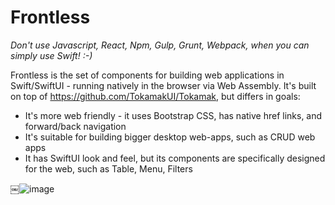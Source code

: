 # Frontless 


_Don't use Javascript, React, Npm, Gulp, Grunt, Webpack, when you can simply use Swift! :-)_

Frontless is the set of components for building web applications in Swift/SwiftUI - running natively in the browser via Web Assembly.
It's built on top of https://github.com/TokamakUI/Tokamak, but differs in goals:

* It's more web friendly - it uses Bootstrap CSS, has native href links, and forward/back navigation
* It's suitable for building bigger desktop web-apps, such as CRUD web apps
* It has SwiftUI look and feel, but its components are specifically designed for the web, such as Table, Menu, Filters

￼![image](https://user-images.githubusercontent.com/552398/111958567-abd9ec00-8aed-11eb-8394-7f41b9eaf192.png)

